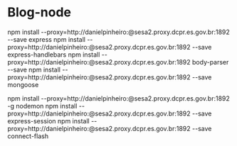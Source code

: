 # Blog-node
 
npm install --proxy=http://danielpinheiro:@sesa2.proxy.dcpr.es.gov.br:1892 --save express
npm install --proxy=http://danielpinheiro:@sesa2.proxy.dcpr.es.gov.br:1892 --save express-handlebars
npm install --proxy=http://danielpinheiro:@sesa2.proxy.dcpr.es.gov.br:1892 body-parser --save
npm install --proxy=http://danielpinheiro:@sesa2.proxy.dcpr.es.gov.br:1892 --save mongoose

npm install --proxy=http://danielpinheiro:@sesa2.proxy.dcpr.es.gov.br:1892 -g nodemon
npm install --proxy=http://danielpinheiro:@sesa2.proxy.dcpr.es.gov.br:1892 --save express-session
npm install --proxy=http://danielpinheiro:@sesa2.proxy.dcpr.es.gov.br:1892 --save connect-flash
